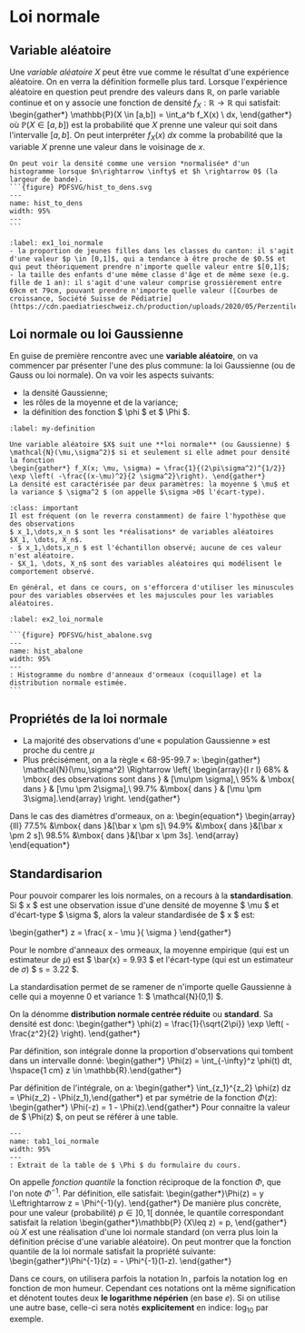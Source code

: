 # Loi normale

## Variable aléatoire

Une *variable aléatoire* $X$ peut être vue comme le résultat d'une expérience aléatoire. On en verra la définition formelle plus tard. Lorsque l'expérience aléatoire en question peut prendre des valeurs dans $\mathbb{R}$, on parle variable continue et on y associe une fonction de densité $f_X:\mathbb{R} \rightarrow\mathbb{R}$ qui satisfait:
\begin{gather*}
    \mathbb{P}(X \in [a,b]) = \int_a^b f_X(x) \ dx,
\end{gather*}
où $\mathbb{P}(X \in [a,b])$ est la probabilité que $X$ prenne une valeur qui soit dans l'intervalle $[a,b]$. 
On peut interpréter $f_X(x) \ dx$ comme la probabilité que la variable $X$ prenne une valeur dans le voisinage de $x$. 

````{note} Une première intuition du concept de fonction de densité
On peut voir la densité comme une version *normalisée* d'un histogramme lorsque $n\rightarrow \infty$ et $h \rightarrow 0$ (la largeur de bande).
```{figure} PDFSVG/hist_to_dens.svg
---
name: hist_to_dens
width: 95%
---
```
````

````{prf:example} Exemples de variables aléatoires continues
:label: ex1_loi_normale
- la proportion de jeunes filles dans les classes du canton: il s'agit d'une valeur $p \in [0,1]$, qui a tendance à être proche de $0.5$ et qui peut théoriquement prendre n'importe quelle valeur entre $[0,1]$;
- la taille des enfants d'une même classe d'âge et de même sexe (e.g. fille de 1 an): il s'agit d'une valeur comprise grossièrement entre 69cm et 79cm, pouvant prendre n'importe quelle valeur ([Courbes de croissance, Société Suisse de Pédiatrie](https://cdn.paediatrieschweiz.ch/production/uploads/2020/05/Perzentilen_2012_09_15_SGP_f.pdf)).
````

## Loi normale ou loi Gaussienne

En guise de première rencontre avec une **variable aléatoire**, on va commencer par présenter l'une des plus commune: la loi Gaussienne (ou de Gauss ou loi normale). On va voir les aspects suivants:
- la densité Gaussienne;
- les rôles de la moyenne et de la variance;
- la définition des fonction $ \phi $ et $ \Phi $.

````{prf:definition} Variable aléatoire normale
:label: my-definition

Une variable aléatoire $X$ suit une **loi normale** (ou Gaussienne) $ \mathcal{N}(\mu,\sigma^2)$ si et seulement si elle admet pour densité la fonction
\begin{gather*} f_X(x; \mu, \sigma) = \frac{1}{(2\pi\sigma^2)^{1/2}} \exp \left( -\frac{(x-\mu)^2}{2 \sigma^2}\right). \end{gather*}
La densité est caractérisée par deux paramètres: la moyenne $ \mu$ et la variance $ \sigma^2 $ (on appelle $\sigma >0$ l'écart-type).
````

````{admonition} Différence entre variable aléatoire et échantillon
:class: important
Il est fréquent (on le reverra constamment) de faire l'hypothèse que des observations
$ x_1,\dots,x_n $ sont les *réalisations* de variables aléatoires $X_1, \dots, X_n$.
- $ x_1,\dots,x_n $ est l'échantillon observé; aucune de ces valeur n'est aléatoire.
- $X_1, \dots, X_n$ sont des variables aléatoires qui modélisent le comportement observé. 

En général, et dans ce cours, on s'efforcera d'utiliser les minuscules pour des variables observées et les majuscules pour les variables aléatoires.
````

````{prf:example} Exemple de loi normale: nombre d'anneaux d'ormeaux
:label: ex2_loi_normale

```{figure} PDFSVG/hist_abalone.svg
---
name: hist_abalone
width: 95%
---
: Histogramme du nombre d'anneaux d'ormeaux (coquillage) et la distribution normale estimée.
```
````

## Propriétés de la loi normale
- La majorité des observations d'une « population Gaussienne » est proche du centre $\mu$
- Plus précisément, on a la règle « 68-95-99.7 »:
\begin{gather*}  \mathcal{N}(\mu,\sigma^2) \Rightarrow \left\{
                    \begin{array}{l r l}
                    68\% & \mbox{ des observations sont dans } & [\mu\pm \sigma],\\
                    95\% & \mbox{ dans }                       & [\mu \pm 2\sigma],\\
                    99.7\% &\mbox{ dans }                      & [\mu \pm 3\sigma].\end{array} \right.
\end{gather*}

Dans le cas des diamètres d'ormeaux, on a:
\begin{equation*}
\begin{array}{lll}
        77.5\% &\mbox{ dans }&[\bar x \pm s]\\
        94.9\% &\mbox{ dans }&[\bar x \pm 2 s]\\
        98.5\% &\mbox{ dans }&[\bar x \pm 3s].
\end{array}
\end{equation*}

## Standardisarion

Pour pouvoir comparer les lois normales, on a recours à la **standardisation**.
Si $ x $ est une observation issue d'une densité de moyenne $ \mu $ et d'écart-type $ \sigma $, alors la valeur standardisée de $ x $ est:
    
\begin{gather*} z = \frac{ x - \mu }{ \sigma } \end{gather*}
    
Pour le nombre d'anneaux des ormeaux, la moyenne empirique (qui est un estimateur de $\mu$)  est $ \bar{x} = 9.93 $ et l'écart-type (qui est un estimateur de $\sigma$) $ s = 3.22 $.

La standardisation permet de se ramener de n'importe quelle Gaussienne à celle qui a moyenne 0 et variance 1:  $ \mathcal{N}(0,1) $.

On la dénomme **distribution normale centrée réduite** ou **standard**. Sa densité est donc:
\begin{gather*} \phi(z) = \frac{1}{\sqrt{2\pi}} \exp \left( -\frac{z^2}{2} \right). \end{gather*}

Par définition, son intégrale donne la proportion d'observations qui tombent dans un intervalle donné:
\begin{gather*} \Phi(z) = \int_{-\infty}^z \phi(t) dt, \hspace{1 cm} z \in \mathbb{R}.\end{gather*}

Par définition de l'intégrale, on a:
 \begin{gather*} \int_{z_1}^{z_2} \phi(z) dz = \Phi(z_2) - \Phi(z_1),\end{gather*}
et par symétrie de la fonction $\Phi(z)$:
\begin{gather*} \Phi(-z) = 1 - \Phi(z).\end{gather*}
Pour connaitre la valeur de $ \Phi(z) $, on peut se référer à une table.

```{figure} latex/PDFSVG/tab1_loi_normale.svg
---
name: tab1_loi_normale
width: 95%
---
: Extrait de la table de $ \Phi $ du formulaire du cours.
```

On appelle *fonction quantile* la fonction réciproque de la fonction $\Phi,$ que l'on note $\Phi^{-1}.$
Par définition, elle satisfait:
\begin{gather*}\Phi(z) = y \Leftrightarrow z = \Phi^{-1}(y). \end{gather*}
De manière plus concrète, pour une valeur (probabilité) $p\in ]0,1[$ donnée, le quantile correspondant satisfait la relation
\begin{gather*}\mathbb{P} (X\leq z) = p, \end{gather*}
où $X$ est une réalisation d'une loi normale standard (on verra plus loin la définition précise d'une variable aléatoire).
On peut montrer que la fonction quantile de la loi normale satisfait la propriété suivante:
\begin{gather*}\Phi^{-1}(z) = - \Phi^{-1}(1-z). \end{gather*}

Dans ce cours, on utilisera parfois la notation $\ln$, parfois la notation $\log$ en fonction de mon humeur. Cependant ces notations ont la même signification et dénotent toutes deux
**le logarithme népérien** (en base $e$). Si on utilise une autre base, celle-ci sera notés **explicitement** en indice:  $\log_{10}$ par exemple. 
